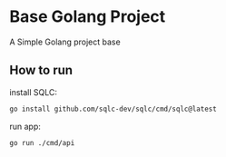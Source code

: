 
# Base Golang Project

A Simple Golang project base




## How to run
    
install SQLC:
```bash
go install github.com/sqlc-dev/sqlc/cmd/sqlc@latest
```

run app:
```
go run ./cmd/api
```

